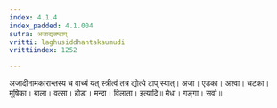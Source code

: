 ```yaml
---
index: 4.1.4
index_padded: 4.1.004
sutra: अजाद्यतष्टाप्‌
vritti: laghusiddhantakaumudi
vrittiindex: 1252

---
```

अजादीनामकारान्तस्य च वाच्यं यत् स्त्रीत्वं तत्र द्योत्ये टाप् स्यात्। अजा। एडका। अश्वा। चटका। मूषिका। बाला। वत्सा। होडा। मन्दा। विलाता। इत्यादि॥ मेधा। गङ्गा। सर्वा॥